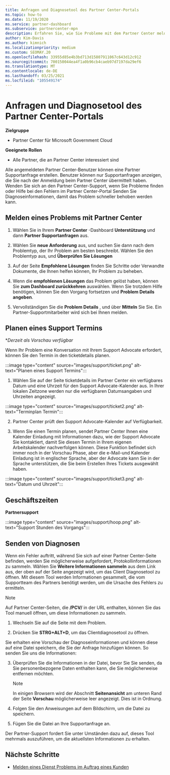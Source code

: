 ```yaml
---
title: Anfragen und Diagnosetool des Partner Center-Portals
ms.topic: how-to
ms.date: 11/19/2020
ms.service: partner-dashboard
ms.subservice: partnercenter-mpn
description: Erfahren Sie, wie Sie Probleme mit dem Partner Center melden und Diagnoseinformationen für das Partner Support Team sammeln.
author: Kim-Davis
ms.author: kimnich
ms.localizationpriority: medium
ms.custom: SEOMAY.20
ms.openlocfilehash: 33955d85e4b3bd713d15807911067c643d12c912
ms.sourcegitcommit: 700150044ea4f1a0b96cb4caeb97d7197da29ef6
ms.translationtype: MT
ms.contentlocale: de-DE
ms.lasthandoff: 03/25/2021
ms.locfileid: "105549174"
---
```

# <a name="partner-center-portal-requests-and-diagnostic-tool"></a>Anfragen und Diagnosetool des Partner Center-Portals

**Zielgruppe**

- Partner Center für Microsoft Government Cloud

**Geeignete Rollen**

- Alle Partner, die an Partner Center interessiert sind

Alle angemeldeten Partner Center-Benutzer können eine Partner Supportanfrage erstellen. Benutzer können nur Supportanfragen anzeigen, die Sie nach der Anmeldung beim Partner Center übermittelt haben.
Wenden Sie sich an den Partner Center-Support, wenn Sie Probleme finden oder Hilfe bei den Fehlern im Partner Center-Portal Senden Sie Diagnoseinformationen, damit das Problem schneller behoben werden kann.

## <a name="report-a-problem-with-the-partner-center"></a>Melden eines Problems mit Partner Center

1. Wählen Sie in Ihrem **Partner Center** -Dashboard **Unterstützung** und dann **Partner Supportanfragen** aus.

2. Wählen Sie **neue Anforderung** aus, und suchen Sie dann nach dem Problemtyp, der Ihr Problem am besten beschreibt. Wählen Sie den Problemtyp aus, und **Überprüfen Sie Lösungen**

3. Auf der Seite **Empfohlene Lösungen** finden Sie Schritte oder Verwandte Dokumente, die Ihnen helfen können, Ihr Problem zu beheben.

4. Wenn die **empfohlenen Lösungen** das Problem gelöst haben, können Sie **zum Dashboard zurückkehren** auswählen. Wenn Sie trotzdem Hilfe benötigen, können Sie den Vorgang fortsetzen und **Problem Details angeben**.

5. Vervollständigen Sie die **Problem Details** , und über **Mitteln** Sie Sie. Ein Partner-Supportmitarbeiter wird sich bei Ihnen melden.

## <a name="schedule-a-support-appointment"></a>Planen eines Support Termins 

**Derzeit als Vorschau verfügbar*

Wenn Ihr Problem eine Konversation mit Ihrem Support Advocate erfordert, können Sie den Termin in den ticketdetails planen.

:::image type="content" source="images/support/ticket.png" alt-text="Planen eines Support Termins":::

1.  Wählen Sie auf der Seite ticketdetails im Partner Center ein verfügbares Datum und eine Uhrzeit für den Support Advocate-Kalender aus. In Ihrer lokalen Zeitzone werden nur die verfügbaren Datumsangaben und Uhrzeiten angezeigt.

:::image type="content" source="images/support/ticket2.png" alt-text="Terminplan Termin":::

2. Partner Center prüft den Support Advocate-Kalender auf Verfügbarkeit.

1. Wenn Sie einen Termin planen, sendet Partner Center Ihnen eine Kalender Einladung mit Informationen dazu, wie der Support Advocate Sie kontaktiert, damit Sie diesen Termin in Ihrem eigenen Arbeitskalender nachverfolgen können.  Diese Funktion befindet sich immer noch in der Vorschau Phase, aber die e-Mail-und Kalender Einladung ist in englischer Sprache, aber der Advocate kann Sie in der Sprache unterstützen, die Sie beim Erstellen Ihres Tickets ausgewählt haben.

:::image type="content" source="images/support/ticket3.png" alt-text="Datum und Uhrzeit":::

## <a name="hours-of-operation"></a>Geschäftszeiten

**Partnersupport**

:::image type="content" source="images/support/hoop.png" alt-text="Support Stunden des Vorgangs":::

## <a name="send-diagnostics"></a>Senden von Diagnosen

Wenn ein Fehler auftritt, während Sie sich auf einer Partner Center-Seite befinden, werden Sie möglicherweise aufgefordert, Protokollinformationen zu sammeln. Wählen Sie **Weitere Informationen sammeln** aus dem Link aus, der oben auf der Seite angezeigt wird, um das Client Diagnosetool zu öffnen. Mit diesem Tool werden Informationen gesammelt, die vom Supportteam des Partners benötigt werden, um die Ursache des Fehlers zu ermitteln. 

>[!NOTE]
>Auf Partner Center-Seiten, die **/PCV/** in der URL enthalten, können Sie das Tool manuell öffnen, um diese Informationen zu sammeln.

1. Wechseln Sie auf die Seite mit dem Problem.

2. Drücken Sie **STRG+ALT+D**, um das Clientdiagnosetool zu öffnen.

Sie erhalten eine Vorschau der Diagnoseinformationen und können diese auf eine Datei speichern, die Sie der Anfrage hinzufügen können. So senden Sie uns die Informationen:

3. Überprüfen Sie die Informationen in der Datei, bevor Sie Sie senden, da Sie personenbezogene Daten enthalten kann, die Sie möglicherweise entfernen möchten.

    >[!NOTE]
    >In einigen Browsern wird der Abschnitt **Seitenansicht** am unteren Rand der Seite **Vorschau** möglicherweise leer angezeigt. Dies ist in Ordnung.

4. Folgen Sie den Anweisungen auf dem Bildschirm, um die Datei zu speichern.

5. Fügen Sie die Datei an Ihre Supportanfrage an.

Der Partner-Support fordert Sie unter Umständen dazu auf, dieses Tool mehrmals auszuführen, um die aktuellsten Informationen zu erhalten.

## <a name="next-steps"></a>Nächste Schritte

- [Melden eines Dienst Problems im Auftrag eines Kunden](report-problems-on-behalf-of-a-customer.md)
